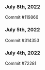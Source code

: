 ### July 8th, 2022

Commit #119866

### July 5th, 2022

Commit #314353


### July 4th, 2022

Commit #72281
